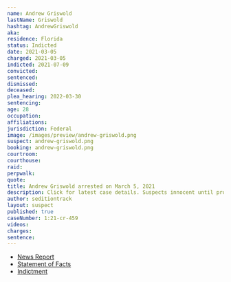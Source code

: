 ```yaml
---
name: Andrew Griswold
lastName: Griswold
hashtag: AndrewGriswold
aka:
residence: Florida
status: Indicted
date: 2021-03-05
charged: 2021-03-05
indicted: 2021-07-09
convicted:
sentenced:
dismissed:
deceased:
plea_hearing: 2022-03-30
sentencing:
age: 28
occupation:
affiliations:
jurisdiction: Federal
image: /images/preview/andrew-griswold.png
suspect: andrew-griswold.png
booking: andrew-griswold.png
courtroom:
courthouse:
raid:
perpwalk:
quote:
title: Andrew Griswold arrested on March 5, 2021
description: Click for latest case details. Suspects innocent until proven guilty.
author: seditiontrack
layout: suspect
published: true
caseNumber: 1:21-cr-459
videos:
charges:
sentence:
---
```


- [News Report](https://www.wkrg.com/news/niceville-man-arrested-in-connection-to-u-s-capitol-riot/)
- [Statement of Facts](https://www.justice.gov/usao-dc/case-multi-defendant/file/1378646/download)
- [Indictment](https://www.justice.gov/usao-dc/case-multi-defendant/file/1412506/download)
